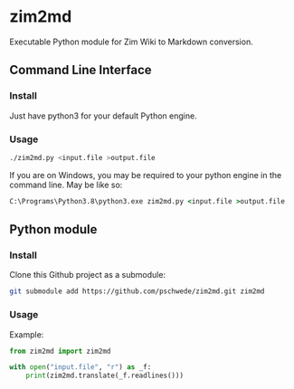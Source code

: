 # zim2md

Executable Python module for Zim Wiki to Markdown conversion.

## Command Line Interface

### Install

Just have python3 for your default Python engine.

### Usage

```bash
./zim2md.py <input.file >output.file
```

If you are on Windows, you may be required to your python engine in the command line. May be like so:
```cmd
C:\Programs\Python3.8\python3.exe zim2md.py <input.file >output.file
```

## Python module

### Install

Clone this Github project as a submodule:
```bash
git submodule add https://github.com/pschwede/zim2md.git zim2md
```

### Usage

Example:

```python
from zim2md import zim2md

with open("input.file", "r") as _f:
	print(zim2md.translate(_f.readlines()))
```
